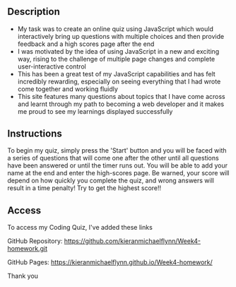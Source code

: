 # <Coding quiz>

## Description

- My task was to create an online quiz using JavaScript which would interactively bring up questions with multiple choices and then provide feedback and a high scores page after the end
- I was motivated by the idea of using JavaScript in a new and exciting way, rising to the challenge of multiple page changes and complete user-interactive control
- This has been a great test of my JavaScript capabilities and has felt incredibly rewarding, especially on seeing everything that I had wrote come together and working fluidly
- This site features many questions about topics that I have come across and learnt through my path to becoming a web developer and it makes me proud to see my learnings displayed successfully

## Instructions

To begin my quiz, simply press the 'Start' button and you will be faced with a series of questions that will come one after the other until all questions have been answered or until the timer runs out. You will be able to add your name at the end and enter the high-scores page. Be warned, your score will depend on how quickly you complete the quiz, and wrong answers will result in a time penalty! Try to get the highest score!!


## Access

To access my Coding Quiz, I've added these links

GitHub Repository:
https://github.com/kieranmichaelflynn/Week4-homework.git

GitHub Pages: 
https://kieranmichaelflynn.github.io/Week4-homework/



Thank you